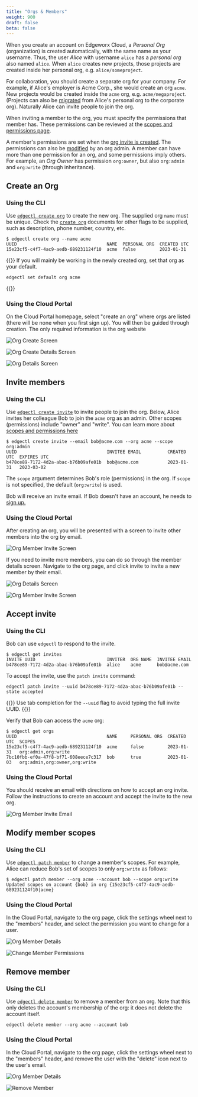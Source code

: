 ```yaml
---
title: "Orgs & Members"
weight: 900
draft: false
beta: false
---
```

When you create an account on Edgeworx Cloud, a _Personal Org_ (organization) is created automatically,
with the same name as your username. Thus, the user _Alice_ with username `alice`
has a _personal org_ also named `alice`. When `alice` creates new projects,
those projects are created inside her personal org, e.g. `alice/someproject`.

For collaboration, you should create a separate org for your company.
For example, if Alice's employer is Acme Corp., she would create an org `acme`. New
projects would be created inside the `acme` org, e.g. `acme/megaproject`. (Projects can also be
[migrated](docs/cloud/migrate-project/) from Alice's personal org to the corporate org).
Naturally Alice can invite people to join the org.

When inviting a member to the org, you must specify the permissions that member has. These permissions
can be reviewed at the [scopes and permissions page](/docs/cloud/scopes-and-permissions).

A member's permissions are set when the [org invite is created](/docs/cloud/edgectl/create-invite).
The permissions can also be [modified](/docs/cloud/edgectl/patch-member/) by an org admin. A member
can have more than one permission for an org, and some permissions imply others. For example,
an _Org Owner_ has permission `org:owner`, but also `org:admin` and `org:write` (through inheritance).

## Create an Org

### Using the CLI

Use [`edgectl create org`](/docs/cloud/edgectl/create-org) to create the new org.
The supplied org `name` must be unique. Check the [`create org`](/docs/cloud/edgectl/create-org)
documents for other flags to be supplied, such as description, phone number, country, etc.

```shell
$ edgectl create org --name acme
UUID                                  NAME  PERSONAL ORG  CREATED UTC
15e23cf5-c4f7-4ac9-aedb-689231124f10  acme  false         2023-01-31
```

{{<info>}}
If you will mainly be working in the newly created org, set that org
as your default.

```shell
edgectl set default org acme
```

{{</info>}}

### Using the Cloud Portal

On the Cloud Portal homepage, select "create an org" where orgs are listed (there will be none when
you first sign up). You will then be guided through creation. The only required information is the org website

![Org Create Screen](/images/orgs/org-create.png)

![Org Create Details Screen](/images/orgs/org-create-details.png)

![Org Details Screen](/images/orgs/org-details.png)

## Invite members

### Using the CLI

Use [`edgectl create invite`](/docs/cloud/edgectl/create-invite) to invite people
to join the org. Below, Alice invites her colleague Bob to join the `acme` org
as an admin. Other scopes (permissions) include "owner" and "write". You can learn
more about [scopes and permissions here](/docs/cloud/scopes-and-permissions)

```shell
$ edgectl create invite --email bob@acme.com --org acme --scope org:admin
UUID                                  INVITEE EMAIL          CREATED UTC  EXPIRES UTC
b478ce89-7172-4d2a-abac-b76b09afe01b  bob@acme.com           2023-01-31   2023-03-02
```

The `scope` argument determines Bob's role (permissions) in the org. If `scope` is
not specified, the default (`org:write`) is used.

Bob will receive an invite email. If Bob doesn't have an account, he needs
to [sign up.](https://cloud.edgeworx.io)

### Using the Cloud Portal

After creating an org, you will be presented with a screen to invite other
members into the org by email.

![Org Member Invite Screen](/images/orgs/org-member-invite.png)

If you need to invite more members, you can do so through the member details screen.
Navigate to the org page, and click invite to invite a new member by their email.

![Org Details Screen](/images/orgs/org-details.png)

![Org Member Invite Screen](/images/orgs/org-member-invite.png)

## Accept invite

### Using the CLI

Bob can use `edgectl` to respond to the invite.

```shell
$ edgectl get invites
INVITE UUID                           INVITER  ORG NAME  INVITEE EMAIL
b478ce89-7172-4d2a-abac-b76b09afe01b  alice    acme      bob@acme.com
```

To accept the invite, use the `patch invite` command:

```shell
edgectl patch invite --uuid b478ce89-7172-4d2a-abac-b76b09afe01b --state accepted
```

{{<info>}}
Use tab completion for the `--uuid` flag to avoid typing the full invite UUID.
{{</info>}}

Verify that Bob can access the `acme` org:

```shell
$ edgectl get orgs
UUID                                  NAME     PERSONAL ORG  CREATED UTC  SCOPES
15e23cf5-c4f7-4ac9-aedb-689231124f10  acme     false         2023-01-31   org:admin,org:write
7bc10fbb-ef0a-47f8-bf71-608eece7c317  bob      true          2023-01-03   org:admin,org:owner,org:write
```

### Using the Cloud Portal

You should receive an email with directions on how to accept an org invite. Follow
the instructions to create an account and accept the invite to the new org.

![Org Member Invite Email](/images/orgs/org-member-invite-email.png)

## Modify member scopes

### Using the CLI

Use [`edgectl patch member`](/docs/cloud/edgectl/patch-member) to change a member's scopes. For example, Alice can
reduce Bob's set of scopes to only `org:write` as follows:

```shell
$ edgectl patch member --org acme --account bob --scope org:write
Updated scopes on account {bob} in org {15e23cf5-c4f7-4ac9-aedb-689231124f10|acme}
```

### Using the Cloud Portal

In the Cloud Portal, navigate to the org page, click the settings wheel next to the "members" header,
and select the permission you want to change for a user.

![Org Member Details](/images/orgs/org-member-details.png)

![Change Member Permissions](/images/orgs/org-member-change-permissions.png)

## Remove member

### Using the CLI

Use [`edgectl delete member`](/docs/cloud/edgectl/delete-member) to remove a member from an org. Note that this only deletes
the account's membership of the org: it does not delete the account itself.

```shell
edgectl delete member --org acme --account bob
```

### Using the Cloud Portal

In the Cloud Portal, navigate to the org page, click the settings wheel next to the "members" header,
and remove the user with the "delete" icon next to the user's email.

![Org Member Details](/images/orgs/org-member-details.png)

![Remove Member](/images/orgs/org-member-remove.png)
